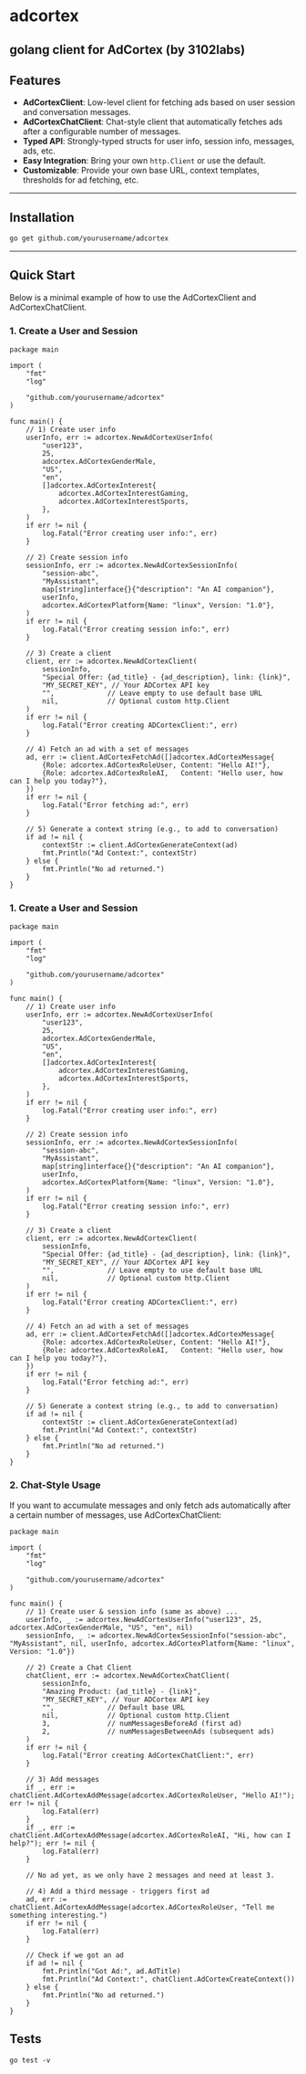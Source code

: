 # adcortex
golang client for AdCortex (by 3102labs)
---

## Features

- **AdCortexClient**: Low-level client for fetching ads based on user session and conversation messages.
- **AdCortexChatClient**: Chat-style client that automatically fetches ads after a configurable number of messages.
- **Typed API**: Strongly-typed structs for user info, session info, messages, ads, etc.
- **Easy Integration**: Bring your own `http.Client` or use the default.  
- **Customizable**: Provide your own base URL, context templates, thresholds for ad fetching, etc.

---

## Installation

```bash
go get github.com/yourusername/adcortex
```

--- 

## Quick Start
Below is a minimal example of how to use the AdCortexClient and AdCortexChatClient.

### 1. Create a User and Session
```golang
package main

import (
    "fmt"
    "log"

    "github.com/yourusername/adcortex"
)

func main() {
    // 1) Create user info
    userInfo, err := adcortex.NewAdCortexUserInfo(
        "user123",
        25,
        adcortex.AdCortexGenderMale,
        "US",
        "en",
        []adcortex.AdCortexInterest{
            adcortex.AdCortexInterestGaming,
            adcortex.AdCortexInterestSports,
        },
    )
    if err != nil {
        log.Fatal("Error creating user info:", err)
    }

    // 2) Create session info
    sessionInfo, err := adcortex.NewAdCortexSessionInfo(
        "session-abc",
        "MyAssistant",
        map[string]interface{}{"description": "An AI companion"},
        userInfo,
        adcortex.AdCortexPlatform{Name: "linux", Version: "1.0"},
    )
    if err != nil {
        log.Fatal("Error creating session info:", err)
    }

    // 3) Create a client
    client, err := adcortex.NewAdCortexClient(
        sessionInfo,
        "Special Offer: {ad_title} - {ad_description}, link: {link}",
        "MY_SECRET_KEY", // Your ADCortex API key
        "",             // Leave empty to use default base URL
        nil,            // Optional custom http.Client
    )
    if err != nil {
        log.Fatal("Error creating ADCortexClient:", err)
    }

    // 4) Fetch an ad with a set of messages
    ad, err := client.AdCortexFetchAd([]adcortex.AdCortexMessage{
        {Role: adcortex.AdCortexRoleUser, Content: "Hello AI!"},
        {Role: adcortex.AdCortexRoleAI,   Content: "Hello user, how can I help you today?"},
    })
    if err != nil {
        log.Fatal("Error fetching ad:", err)
    }

    // 5) Generate a context string (e.g., to add to conversation)
    if ad != nil {
        contextStr := client.AdCortexGenerateContext(ad)
        fmt.Println("Ad Context:", contextStr)
    } else {
        fmt.Println("No ad returned.")
    }
}
```
### 1. Create a User and Session
```golang
package main

import (
    "fmt"
    "log"

    "github.com/yourusername/adcortex"
)

func main() {
    // 1) Create user info
    userInfo, err := adcortex.NewAdCortexUserInfo(
        "user123",
        25,
        adcortex.AdCortexGenderMale,
        "US",
        "en",
        []adcortex.AdCortexInterest{
            adcortex.AdCortexInterestGaming,
            adcortex.AdCortexInterestSports,
        },
    )
    if err != nil {
        log.Fatal("Error creating user info:", err)
    }

    // 2) Create session info
    sessionInfo, err := adcortex.NewAdCortexSessionInfo(
        "session-abc",
        "MyAssistant",
        map[string]interface{}{"description": "An AI companion"},
        userInfo,
        adcortex.AdCortexPlatform{Name: "linux", Version: "1.0"},
    )
    if err != nil {
        log.Fatal("Error creating session info:", err)
    }

    // 3) Create a client
    client, err := adcortex.NewAdCortexClient(
        sessionInfo,
        "Special Offer: {ad_title} - {ad_description}, link: {link}",
        "MY_SECRET_KEY", // Your ADCortex API key
        "",             // Leave empty to use default base URL
        nil,            // Optional custom http.Client
    )
    if err != nil {
        log.Fatal("Error creating ADCortexClient:", err)
    }

    // 4) Fetch an ad with a set of messages
    ad, err := client.AdCortexFetchAd([]adcortex.AdCortexMessage{
        {Role: adcortex.AdCortexRoleUser, Content: "Hello AI!"},
        {Role: adcortex.AdCortexRoleAI,   Content: "Hello user, how can I help you today?"},
    })
    if err != nil {
        log.Fatal("Error fetching ad:", err)
    }

    // 5) Generate a context string (e.g., to add to conversation)
    if ad != nil {
        contextStr := client.AdCortexGenerateContext(ad)
        fmt.Println("Ad Context:", contextStr)
    } else {
        fmt.Println("No ad returned.")
    }
}
```
### 2. Chat-Style Usage
If you want to accumulate messages and only fetch ads automatically after a certain number of messages, use AdCortexChatClient:

```golang
package main

import (
    "fmt"
    "log"

    "github.com/yourusername/adcortex"
)

func main() {
    // 1) Create user & session info (same as above) ...
    userInfo, _ := adcortex.NewAdCortexUserInfo("user123", 25, adcortex.AdCortexGenderMale, "US", "en", nil)
    sessionInfo, _ := adcortex.NewAdCortexSessionInfo("session-abc", "MyAssistant", nil, userInfo, adcortex.AdCortexPlatform{Name: "linux", Version: "1.0"})

    // 2) Create a Chat Client
    chatClient, err := adcortex.NewAdCortexChatClient(
        sessionInfo,
        "Amazing Product: {ad_title} - {link}",
        "MY_SECRET_KEY", // Your ADCortex API key
        "",             // Default base URL
        nil,            // Optional custom http.Client
        3,              // numMessagesBeforeAd (first ad)
        2,              // numMessagesBetweenAds (subsequent ads)
    )
    if err != nil {
        log.Fatal("Error creating AdCortexChatClient:", err)
    }

    // 3) Add messages
    if _, err := chatClient.AdCortexAddMessage(adcortex.AdCortexRoleUser, "Hello AI!"); err != nil {
        log.Fatal(err)
    }
    if _, err := chatClient.AdCortexAddMessage(adcortex.AdCortexRoleAI, "Hi, how can I help?"); err != nil {
        log.Fatal(err)
    }

    // No ad yet, as we only have 2 messages and need at least 3.

    // 4) Add a third message - triggers first ad
    ad, err := chatClient.AdCortexAddMessage(adcortex.AdCortexRoleUser, "Tell me something interesting.")
    if err != nil {
        log.Fatal(err)
    }

    // Check if we got an ad
    if ad != nil {
        fmt.Println("Got Ad:", ad.AdTitle)
        fmt.Println("Ad Context:", chatClient.AdCortexCreateContext())
    } else {
        fmt.Println("No ad returned.")
    }
}
```

## Tests
`go test -v`

